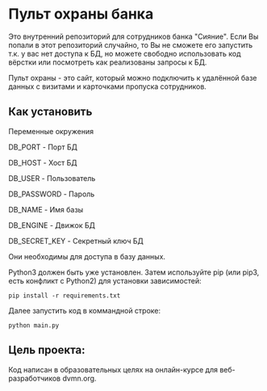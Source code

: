 # Пульт охраны банка
Это внутренний репозиторий для сотрудников банка "Сияние". Если Вы попали в этот репозиторий случайно, то Вы не сможете его запустить т.к. у вас нет доступа к БД, но можете свободно использовать код вёрстки или посмотреть как реализованы запросы к БД. 

Пульт охраны - это сайт, который можно подключить к удалённой базе данных с визитами и карточками пропуска сотрудников.

## Как установить

Переменные окружения

DB_PORT - Порт БД

DB_HOST - Хост БД

DB_USER - Пользователь

DB_PASSWORD - Пароль

DB_NAME - Имя базы

DB_ENGINE - Движок БД

DB_SECRET_KEY - Секретный ключ БД

Они необходимы для доступа в базу данных.

Python3 должен быть уже установлен. Затем используйте pip (или pip3, есть конфликт с Python2) для установки зависимостей:

```
pip install -r requirements.txt
```
Далее запустить код в коммандной строке:

```
python main.py
```

## Цель проекта:
Код написан в образовательных целях на онлайн-курсе для веб-разработчиков dvmn.org.
